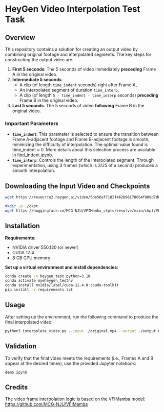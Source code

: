 # HeyGen Video Interpolation Test Task

## Overview

This repository contains a solution for creating an output video by combining original footage and interpolated segments. The key steps for constructing the output video are:

1. **First 5 seconds**: The 5 seconds of video immediately **preceding** Frame A in the original video.  
2. **Intermediate 5 seconds**:  
   - A clip (of length `time_indent` seconds) right after Frame A,  
   - An interpolated segment of duration `time_interp`,  
   - A clip (of length `5 - time_indent - time_interp` seconds) **preceding** Frame B in the original video.  
3. **Last 5 seconds**: The 5 seconds of video **following** Frame B in the original video.

### Important Parameters

- **`time_indent`**: This parameter is selected to ensure the transition between Frame A-adjacent footage and Frame B-adjacent footage is smooth, minimizing the difficulty of interpolation. The optimal value found is time_indent = 0. More details about this selection process are available in find_indent.ipynb.
- **`time_interp`**: Controls the length of the interpolated segment. Through experimentation, using 3 frames (which is 3/25 of a second) produces a smooth interpolation.

## Downloading the Input Video and Checkpoints

```bash
wget https://resource2.heygen.ai/video/5de50af7182f462b98178064f808d7d8/1280x720.mp4 -O input.mp4

mkdir -p ./ckpt
wget https://huggingface.co/MCG-NJU/VFIMamba_ckpts/resolve/main/ckpt/VFIMamba.pkl -O ./ckpt/VFIMamba.pkl
```

## Installation

**Requirements:**

- NVIDIA driver 550.120 (or newer)
- CUDA 12.4
- 8 GB GPU memory

**Set up a virtual environment and install dependencies:**

```bash
conda create -n heygen_test python=3.10
conda activate myeheygen_testnv
conda install nvidia/label/cuda-12.4.0::cuda-toolkit
pip install -r requirements.txt
```

## Usage

After setting up the environment, run the following command to produce the final interpolated video:

```bash
python3 interpolate_video.py --input ./original.mp4 --output ./output.mp4
```

## Validation

To verify that the final video meets the requirements (i.e., Frames A and B appear at the desired times), use the provided Jupyter notebook:

```
demo.ipynb
```

## Credits

The video frame interpolation logic is based on the VFIMamba model: https://github.com/MCG-NJU/VFIMamba
